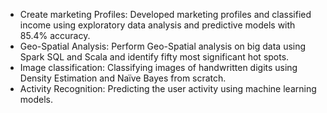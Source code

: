 - Create marketing Profiles: Developed marketing profiles and classified income using exploratory data analysis and predictive models with 85.4% accuracy.
- Geo-Spatial Analysis: Perform Geo-Spatial analysis on big data using Spark SQL and Scala and identify fifty most significant hot spots. 
- Image classification: Classifying images of handwritten digits using Density Estimation and Naïve Bayes from scratch.
- Activity Recognition: Predicting the user activity using machine learning models.
